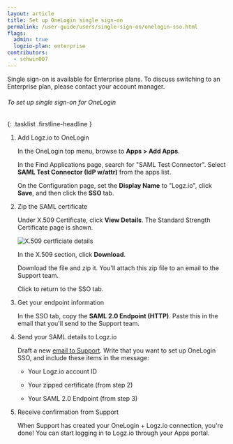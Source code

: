 ```yaml
---
layout: article
title: Set up OneLogin single sign-on
permalink: /user-guide/users/single-sign-on/onelogin-sso.html
flags:
  admin: true
  logzio-plan: enterprise
contributors:
  - schwin007
---
```


Single sign-on is available for Enterprise plans.
To discuss switching to an Enterprise plan, please contact your account manager.

###### To set up single sign-on for OneLogin

{: .tasklist .firstline-headline }
1. Add Logz.io to OneLogin

    In the OneLogin top menu, browse to **Apps > Add Apps**.

    In the Find Applications page, search for "SAML Test Connector". Select **SAML Test Connector (IdP w/attr)** from the apps list.

    On the Configuration page, set the **Display Name**  to "Logz.io", click **Save**, and then click the **SSO** tab.

2. Zip the SAML certificate

    Under X.509 Certificate, click **View Details**. The Standard Strength Certificate page is shown.

    ![X.509 certficiate details]({{site.baseurl}}/images/sso-providers/onelogin/x509-certificate-details.png)

    In the X.509 section, click **Download**.

    Download the file and zip it. You'll attach this zip file to an email to the Support team.

    Click <i class="fas fa-long-arrow-alt-left"></i> to return to the SSO tab.

3. Get your endpoint information

    In the SSO tab, copy the **SAML 2.0 Endpoint (HTTP)**.
    Paste this in the email that you'll send to the Support team.

4.  Send your SAML details to Logz.io

    Draft a new [email to Support](mailto:help@logz.io).
    Write that you want to set up OneLogin SSO, and include these items in the message:

    * Your Logz.io account ID

    * Your zipped certificate (from step 2)

    * Your SAML 2.0 Endpoint (from step 3)

5.  Receive confirmation from Support

    When Support has created your OneLogin + Logz.io connection, you're done!
    You can start logging in to Logz.io through your Apps portal.